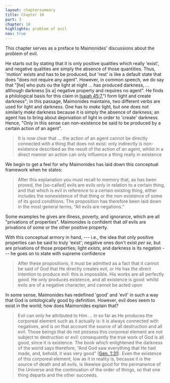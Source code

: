 ```yaml
---
layout: chaptersummary
title: Chapter 10
part: 3
chapter: 10
highlights: problem of evil
nav: true
---
```


This chapter serves as a preface to Maimonides' discussions about the problem of evil. 

He starts out by stating that it is only positive qualities which really 'exist', and negative qualities are simply the absence of those quantities. Thus, 'motion' exists and has to be produced, but 'rest' is like a default state that does "does not require any agent". However, in common speech, we do say that "[he] who puts ou the light at night ... has produced darkness, ... although darkness [is a] negative property and requires no agent". He finds a philological basis for this claim in [Isaiah 45:7](https://www.sefaria.org/Isaiah.45.7),"I form light and create darkness"; in this passage, Maimonides maintains, two different verbs are used for light and darkness. One has to _make_ light, but one does not similarly _make_ darkness because it is simply the absence of darkness; an agent has to bring about deprivation of light in order to 'create' darkness. Hence, "Only in this sense can non-existence be said to be produced by a certain action of an agent".

> It is now clear that ... the action of an agent cannot be directly connected with a thing that does not exist: only indirectly is non-existence described as the result of the action of an agent, whilst in a direct manner an action can only influence a thing really in existence

We begin to get a feel for why Maimonides has laid down this conceptual framework when he states:

> After this explanation you must recall to memory that, as has been proved, the [so-called] evils are evils only in relation to a certain thing, and that which is evil in reference to a certain existing thing, either includes the nonexistence of that thing or the non-existence of some of its good conditions. The proposition has therefore been laid down in the most general terms, “All evils are negations.”

Some examples he gives are illness, poverty, and ignorance, which are all "privations of properties". Maimonides is confident that _all_ evils are privations of some or the other positive property.

With this conceptual armory in hand, --- i.e., the idea that only positive properties can be said to truly 'exist'; negative ones don't exist _per se_, but are privations of those properties; light _exists_, and darkness is its negation --- he goes on to state with supreme confidence

> After these propositions, it must be admitted as a fact that it cannot be said of God that He directly creates evil, or He has the direct intention to produce evil: this is impossible. His works are all perfectly good. He only produces existence, and all existence is good: whilst evils are of a negative character, and cannot be acted upon

In some sense, Maimonides has redefined 'good' and 'evil' in such a way that God is ontologically good by definition. However, evil does seem to exist in the world; how does Maimonides explain that?

> Evil can only he attributed to Him ... in so far as He produces the corporeal element such as it actually is: it is always connected with negatives, and is on that account the source of all destruction and all evil. Those beings that do not possess this corporeal element are not subject to destruction or evil: consequently the true work of God is all good, since it is existence. The book which enlightened the darkness of the world says therefore, “And God saw everything that He had made, and, behold, it was very good” ([Gen. 1:31](https://www.sefaria.org/Genesis.1.31)). Even the existence of this corporeal element, low as it in reality is, because it is the source of death and all evils, is likewise good for the permanence of the Universe and the continuation of the order of things, so that one thing departs and the other succeeds.
